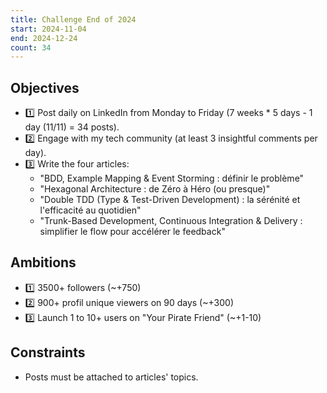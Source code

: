 ```yaml
---
title: Challenge End of 2024
start: 2024-11-04
end: 2024-12-24
count: 34
---
```


## Objectives

- 1️⃣ Post daily on LinkedIn from Monday to Friday (7 weeks \* 5 days - 1 day (11/11) = 34 posts).
- 2️⃣ Engage with my tech community (at least 3 insightful comments per day).
- 3️⃣ Write the four articles:
  - "BDD, Example Mapping & Event Storming : définir le problème"
  - "Hexagonal Architecture : de Zéro à Héro (ou presque)"
  - "Double TDD (Type & Test-Driven Development) : la sérénité et l'efficacité au quotidien"
  - "Trunk-Based Development, Continuous Integration & Delivery : simplifier le flow pour accélérer le feedback"

## Ambitions

- 1️⃣ 3500+ followers (~+750)
- 2️⃣ 900+ profil unique viewers on 90 days (~+300)
- 3️⃣ Launch 1 to 10+ users on "Your Pirate Friend" (~+1-10)

## Constraints

- Posts must be attached to articles' topics.
